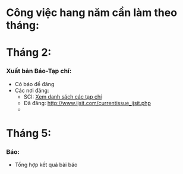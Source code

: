 # Công việc hang năm cần làm theo tháng:

# Tháng 2: 
### Xuất bản Báo-Tạp chí: 
- Có báo để đăng
- Các nơi đăng:
  -  SCI: [Xem danh sách các tạp chí](https://www.scimagojr.com/journalrank.php?area=2300&order=sjr&ord=asc&category=2305)
  -  Đã đăng: http://www.ijsit.com/currentissue_ijsit.php
  -  

# Tháng 5:
### Báo:
- Tổng hợp kết quả bài báo
